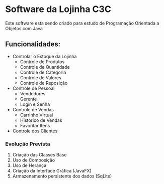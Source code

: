 # Software da Lojinha C3C

Este software esta sendo criado para estudo de Programação Orientada a Objetos com Java

## Funcionalidades:

* Controlar o Estoque da Lojinha
    * Controle de Produtos
    * Controle de Quantidade
    * Controle de Categoria
    * Controle de Valores
    * Controle de Reposição
* Controle de Pessoal
    * Vendedores
    * Gerente
    * Login e Senha
* Controle de Vendas
    * Carrinho Virtual
    * Histórico de Vendas
    * Favoritar Itens
* Controle dos Clientes

### Evolução Prevista
1. Criação das Classes Base
1. Uso de Composição
1. Uso de Herança
1. Criação da Interface Gráfica (JavaFX)
1. Armazenamento persistente dos dados (SqLite)

